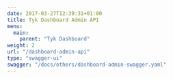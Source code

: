 ```yaml
---
date: 2017-03-27T12:39:31+01:00
title: Tyk Dashboard Admin API
menu:
  main:
    parent: "Tyk Dashboard"
weight: 2
url: "/dashboard-admin-api"
type: "swagger-ui"
swagger: "/docs/others/dashboard-admin-swagger.yaml"
---
```

